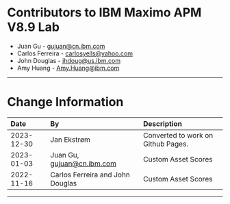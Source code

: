 
# Contributors to IBM Maximo APM V8.9 Lab

- Juan Gu -  <gujuan@cn.ibm.com>
- Carlos Ferreira - <carlosyells@yahoo.com>
- John Douglas - <jhdoug@us.ibm.com>
- Amy Huang - <Amy.Huang@ibm.com>

---

# Change Information

| Date     | By                               | Description         |
|:---------|:---------------------------------|:--------------------|
|2023-12-30|Jan Ekstrøm|Converted to work on Github Pages. |
|2023-01-03| Juan Gu,  gujuan@cn.ibm.com      | Custom Asset Scores |
|2022-11-16| Carlos Ferreira and John Douglas | Custom Asset Scores |

---